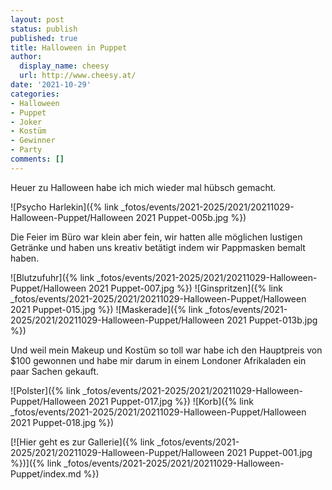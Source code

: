 ```yaml
---
layout: post
status: publish
published: true
title: Halloween in Puppet
author:
  display_name: cheesy
  url: http://www.cheesy.at/
date: '2021-10-29'
categories:
- Halloween
- Puppet
- Joker
- Kostüm
- Gewinner
- Party
comments: []
---
```


Heuer zu Halloween habe ich mich wieder mal hübsch gemacht. 

![Psycho Harlekin]({% link _fotos/events/2021-2025/2021/20211029-Halloween-Puppet/Halloween 2021 Puppet-005b.jpg %})

Die Feier im Büro war klein aber fein, wir hatten alle möglichen lustigen Getränke und haben uns kreativ betätigt indem wir Pappmasken bemalt haben.

![Blutzufuhr]({% link _fotos/events/2021-2025/2021/20211029-Halloween-Puppet/Halloween 2021 Puppet-007.jpg %})
![Ginspritzen]({% link _fotos/events/2021-2025/2021/20211029-Halloween-Puppet/Halloween 2021 Puppet-015.jpg %})
![Maskerade]({% link _fotos/events/2021-2025/2021/20211029-Halloween-Puppet/Halloween 2021 Puppet-013b.jpg %})

Und weil mein Makeup und Kostüm so toll war habe ich den Hauptpreis von $100 gewonnen und habe mir darum in einem Londoner Afrikaladen ein paar Sachen gekauft.

![Polster]({% link _fotos/events/2021-2025/2021/20211029-Halloween-Puppet/Halloween 2021 Puppet-017.jpg %})
![Korb]({% link _fotos/events/2021-2025/2021/20211029-Halloween-Puppet/Halloween 2021 Puppet-018.jpg %})


[![Hier geht es zur Gallerie]({% link _fotos/events/2021-2025/2021/20211029-Halloween-Puppet/Halloween 2021 Puppet-001.jpg %})]({% link _fotos/events/2021-2025/2021/20211029-Halloween-Puppet/index.md %})